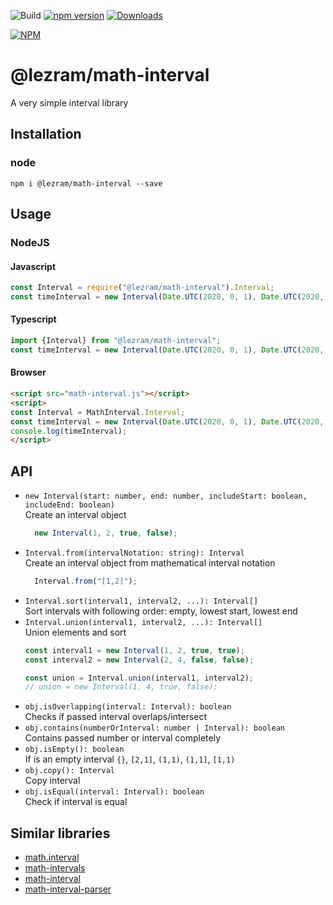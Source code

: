 ![Build](https://github.com/lezram/math-interval/workflows/Build/badge.svg)
[![npm version](https://img.shields.io/npm/v/@lezram/math-interval.svg)](https://www.npmjs.com/package/@lezram/math-interval)
[![Downloads](http://img.shields.io/npm/dm/@lezram/math-interval.svg)](https://www.npmjs.com/package/@lezram/math-interval)

[![NPM](https://nodei.co/npm/@lezram/math-interval.png)](https://nodei.co/npm/@lezram/math-interval/)

# @lezram/math-interval
A very simple interval library

## Installation

### node
```
npm i @lezram/math-interval --save
```

## Usage
### NodeJS
#### Javascript
```javascript
const Interval = require("@lezram/math-interval").Interval;
const timeInterval = new Interval(Date.UTC(2020, 0, 1), Date.UTC(2020, 0, 3), false, true);
```

#### Typescript
```javascript
import {Interval} from "@lezram/math-interval";
const timeInterval = new Interval(Date.UTC(2020, 0, 1), Date.UTC(2020, 0, 3), false, true);
```

#### Browser
```html
<script src="math-interval.js"></script>
<script>
const Interval = MathInterval.Interval;
const timeInterval = new Interval(Date.UTC(2020, 0, 1), Date.UTC(2020, 0, 3), false, true);
console.log(timeInterval);
</script>
```

## API

* `new Interval(start: number, end: number, includeStart: boolean, includeEnd: boolean)` \
    Create an interval object
    ```typescript
      new Interval(1, 2, true, false);
    ```
* `Interval.from(intervalNotation: string): Interval` \
    Create an interval object from mathematical interval notation
    ```typescript
      Interval.from("[1,2]");
    ```
* `Interval.sort(interval1, interval2, ...): Interval[]` \
    Sort intervals with following order: empty, lowest start, lowest end
* `Interval.union(interval1, interval2, ...): Interval[]` \
    Union elements and sort
    ```typescript
    const interval1 = new Interval(1, 2, true, true);
    const interval2 = new Interval(2, 4, false, false);
  
    const union = Interval.union(interval1, interval2);
    // union = new Interval(1, 4, true, false);
    ```
* `obj.isOverlapping(interval: Interval): boolean` \
    Checks if passed interval overlaps/intersect
* `obj.contains(numberOrInterval: number | Interval): boolean` \
    Contains passed number or interval completely
* `obj.isEmpty(): boolean` \
    If is an empty interval `{}`, `[2,1]`, `(1,1)`, `(1,1]`, `[1,1)`
* `obj.copy(): Interval` \
    Copy interval
* `obj.isEqual(interval: Interval): boolean` \
    Check if interval is equal

## Similar libraries
* [math.interval](https://github.com/xgbuils/math.interval)
* [math-intervals](https://github.com/pifactory/math-intervals)
* [math-interval](https://github.com/harunurhan/math-interval)
* [math-interval-parser](https://github.com/Semigradsky/math-interval-parser)
